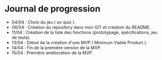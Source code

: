 # Journal de progression

- 04/04 : Choix du jeu ( un quiz ).
- 06/04 : Création du repository dans mon GIT et création du README.
- 11/04 : Création de la liste des fonctions (prototypage, spécifications, jeu de tests).
- 13/04 : Début de la création d'une MVP ( Minimum Viable Product ).
- 14/04 : Fin de la première version de la MVP.
- 15/04 : Première amélioration de la MVP.
